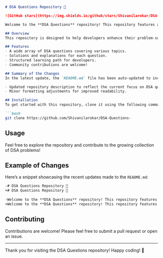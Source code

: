 ```markdown
# DSA Questions Repository 🤖

![GitHub stars](https://img.shields.io/github/stars/Shivanilarokar/DSA-Questions-) ![GitHub forks](https://img.shields.io/github/forks/Shivanilarokar/DSA-Questions-) ![GitHub issues](https://img.shields.io/github/issues/Shivanilarokar/DSA-Questions-)

Welcome to the **DSA Questions** repository! This repository features a comprehensive set of DSA questions 🤖, solutions, and explanations aimed at providing a structured learning path for developers. 🚀

## Overview
This repository is designed to help developers enhance their problem-solving skills and understanding of Data Structures and Algorithms (DSA). It includes a variety of problems ranging from beginner to advanced levels, along with detailed explanations and solutions.

## Features
- A wide array of DSA questions covering various topics.
- Solutions and explanations for each question.
- Structured learning path for developers.
- Community contributions are welcome!

## Summary of the Changes
In the latest update, the `README.md` file has been auto-updated to include:

- Updated repository description to reflect the current focus on DSA questions.
- Minor formatting adjustments for improved readability.

## Installation
To get started with this repository, clone it using the following command:

```bash
git clone https://github.com/Shivanilarokar/DSA-Questions-
```

## Usage
Feel free to explore the repository and contribute to the growing collection of DSA problems!

## Example of Changes
Here’s a snippet showcasing the recent updates made to the `README.md`:

```markdown
-# DSA Questions Repository 🤖
+# DSA Questions Repository 🤖
 
-Welcome to the **DSA Questions** repository! This repository features a comprehensive set of DSA questions 🤖, solutions, and explanations aimed at providing a structured learning path for developers. 🚀
+Welcome to the **DSA Questions** repository! This repository features a comprehensive set of DSA questions 🤖, solutions, and explanations aimed at providing a structured learning path for developers. 🚀
```

## Contributing
Contributions are welcome! Please feel free to submit a pull request or open an issue.

---

Thank you for visiting the DSA Questions repository! Happy coding! 🎉
```